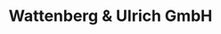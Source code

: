 ---
title: "Wattenberg & Ulrich GmbH"
url: /lemgo/wattenberg-und-ulrich-gmbh/
shop: Autowerkstatt
---